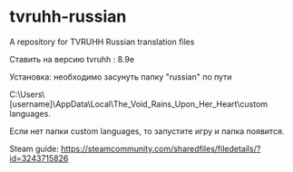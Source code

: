 # tvruhh-russian
A repository for TVRUHH Russian translation files	

Ставить на версию tvruhh : 8.9e

Установка: необходимо засунуть папку "russian" по пути 

C:\Users\\[username]\AppData\Local\The_Void_Rains_Upon_Her_Heart\custom languages. 

Если нет папки custom languages, то запустите игру и папка появится.

Steam guide: https://steamcommunity.com/sharedfiles/filedetails/?id=3243715826                                                                 
